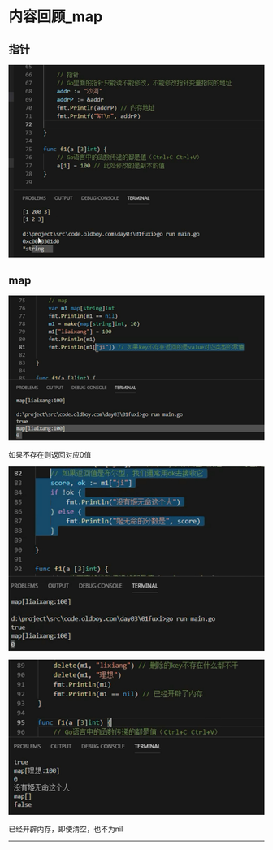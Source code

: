# 内容回顾_map

## 指针

![20201019_222749_73](image/20201019_222749_73.png)






## map

![20201019_223200_60](image/20201019_223200_60.png)

如果不存在则返回对应0值

![20201019_223314_92](image/20201019_223314_92.png)

![20201019_223423_67](image/20201019_223423_67.png)

已经开辟内存，即使清空，也不为nil

---
